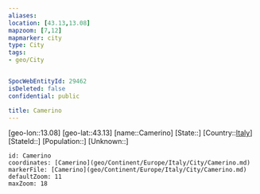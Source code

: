 ```yaml
---
aliases: 
location: [43.13,13.08]
mapzoom: [7,12] 
mapmarker: city 
type: City
tags:
- geo/City


SpocWebEntityId: 29462
isDeleted: false
confidential: public

title: Camerino
---
```

[geo-lon::13.08]
[geo-lat::43.13]
[name::Camerino]
[State::]
[Country::[Italy](geo/Continent/Europe/Italy.md)]
[StateId::]
[Population::]
[Unknown::]


```leaflet
id: Camerino
coordinates: [Camerino](geo/Continent/Europe/Italy/City/Camerino.md)
markerFile: [Camerino](geo/Continent/Europe/Italy/City/Camerino.md)
defaultZoom: 11 
maxZoom: 18
```


